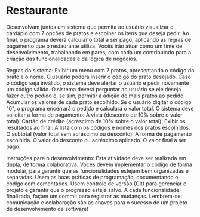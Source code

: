 # Restaurante
Desenvolvam juntos um sistema que permita ao usuário visualizar o cardápio com 7 opções de pratos e escolher os itens que deseja pedir. Ao final, o programa deverá calcular o total a ser pago, aplicando as regras de pagamento que o restaurante utiliza. Vocês irão atuar como um time de desenvolvimento, trabalhando em pares, com cada um contribuindo para a criação das funcionalidades e da lógica de negócios.

Regras do sistema:
Exibir um menu com 7 pratos, apresentando o código do prato e o nome.
O usuário poderá inserir o código do prato desejado. Caso o código seja inválido, o sistema deve alertar o usuário e pedir novamente um código válido.
O sistema deverá perguntar ao usuário se ele deseja fazer outro pedido e, se sim, permitir a adição de mais pratos ao pedido.
Acumular os valores de cada prato escolhido.
Se o usuário digitar o código "0", o programa encerrará o pedido e calculará o valor total.
O sistema deve solicitar a forma de pagamento:
À vista (desconto de 10% sobre o valor total).
Cartão de crédito (acréscimo de 10% sobre o valor total).
Exibir os resultados ao final:
A lista com os códigos e nomes dos pratos escolhidos.
O subtotal (valor total sem acréscimo ou desconto).
A forma de pagamento escolhida.
O valor do desconto ou acréscimo aplicado.
O valor final a ser pago.

Instruções para o desenvolvimento:
Esta atividade deve ser realizada em dupla, de forma colaborativa.
Vocês devem implementar o código de forma modular, para garantir que as funcionalidades estejam bem organizadas e separadas.
Usem as boas práticas de programação, documentando o código com comentários.
Usem controle de versão (Git) para gerenciar o projeto e garantir que o progresso esteja salvo. A cada funcionalidade finalizada, façam um commit para registrar as mudanças.
Lembrem-se: comunicação e colaboração são as chaves para o sucesso de um projeto de desenvolvimento de software!